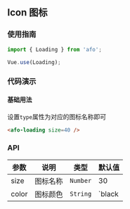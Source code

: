 ## Icon 图标

### 使用指南
``` javascript
import { Loading } from 'afo';

Vue.use(Loading);
```

### 代码演示

#### 基础用法

设置`type`属性为对应的图标名称即可

```html
<afo-loading size=40 />
```

### API

| 参数 | 说明 | 类型 | 默认值 |
|-----------|-----------|-----------|-------------|
| size | 图标名称 |`Number` | 30 |
| color | 图标颜色 | `String` | `black|white` |